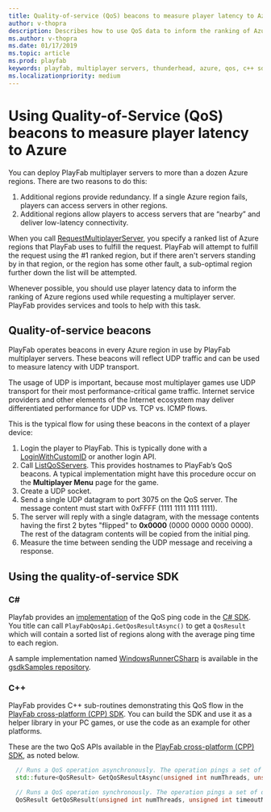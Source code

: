 ```yaml
---
title: Quality-of-service (QoS) beacons to measure player latency to Azure
author: v-thopra
description: Describes how to use QoS data to inform the ranking of Azure regions used while requesting a multiplayer server.
ms.author: v-thopra
ms.date: 01/17/2019
ms.topic: article
ms.prod: playfab
keywords: playfab, multiplayer servers, thunderhead, azure, qos, c++ sdk
ms.localizationpriority: medium
---
```


# Using Quality-of-Service (QoS) beacons to measure player latency to Azure

You can deploy PlayFab multiplayer servers to more than a dozen Azure regions. There are two reasons to do this:

1. Additional regions provide redundancy. If a single Azure region fails, players can access servers in other regions.
2. Additional regions allow players to access servers that are “nearby” and deliver low-latency connectivity.

When you call [RequestMultiplayerServer](xref:titleid.playfabapi.com.multiplayer.multiplayerserver.requestmultiplayerserver), you specify a ranked list of Azure regions that PlayFab uses to fulfill the request. PlayFab will attempt to fulfill the request using the #1 ranked region, but if there aren't servers standing by in that region, or the region has some other fault, a sub-optimal region further down the list will be attempted.

Whenever possible, you should use player latency data to inform the ranking of Azure regions used while requesting a multiplayer server. PlayFab provides services and tools to help with this task.

## Quality-of-service beacons

PlayFab operates beacons in every Azure region in use by PlayFab multiplayer servers. These beacons will reflect UDP traffic and can be used to measure latency with UDP transport.

The usage of UDP is important, because most multiplayer games use UDP transport for their most performance-critical game traffic. Internet service providers and other elements of the Internet ecosystem may deliver differentiated performance for UDP vs. TCP vs. ICMP flows.

This is the typical flow for using these beacons in the context of a player device:

1. Login the player to PlayFab. This is typically done with a [LoginWithCustomID](xref:titleid.playfabapi.com.client.authentication.loginwithcustomid) or another login API.
2. Call [ListQoSServers](xref:titleid.playfabapi.com.multiplayer.multiplayerserver.listqosservers). This provides hostnames to PlayFab’s QoS beacons. A typical implementation might have this procedure occur on the **Multiplayer Menu** page for the game.
3. Create a UDP socket.
4. Send a single UDP datagram to port 3075 on the QoS server. The message content must start with 0xFFFF (1111 1111 1111 1111).  
5. The server will reply with a single datagram, with the message contents having the first 2 bytes "flipped" to **0x0000** (0000 0000 0000 0000). The rest of the datagram contents will be copied from the initial ping.
6. Measure the time between sending the UDP message and receiving a response.

## Using the quality-of-service SDK
### C#
Playfab provides an [implementation](https://github.com/PlayFab/CSharpSDK/blob/master/PlayFabSDK/source/Qos/PlayFabQosApi.cs) of the QoS ping code in the [C# SDK](https://github.com/PlayFab/CSharpSDK). You title can call `PlayFabQosApi.GetQosResultAsync()` to get a `QosResult` which will contain a sorted list of regions along with the average ping time to each region.

A sample implementation named [WindowsRunnerCSharp](https://github.com/PlayFab/gsdkSamples/tree/master/WindowsRunnerCSharp#running-the-client) is available in the [gsdkSamples repository](https://github.com/PlayFab/gsdkSamples).

### C++

PlayFab provides C++ sub-routines demonstrating this QoS flow in the [PlayFab cross-platform (CPP) SDK](https://github.com/PlayFab/XPlatCppSdk). You can build the SDK and use it as a helper library in your PC games, or use the code as an example for other platforms.

These are the two QoS APIs available in the [PlayFab cross-platform (CPP) SDK](https://github.com/PlayFab/XPlatCppSdk), as noted below.

```cpp
  // Runs a QoS operation asynchronously. The operation pings a set of datacenters and returns a result with average response times.
  std::future<QoSResult> GetQoSResultAsync(unsigned int numThreads, unsigned int timeoutMs = DEFAULT_TIMEOUT_MS);

  // Runs a QoS operation synchronously. The operation pings a set of datacenters and returns a result with average response times.
  QoSResult GetQoSResult(unsigned int numThreads, unsigned int timeoutMs = DEFAULT_TIMEOUT_MS);
```
